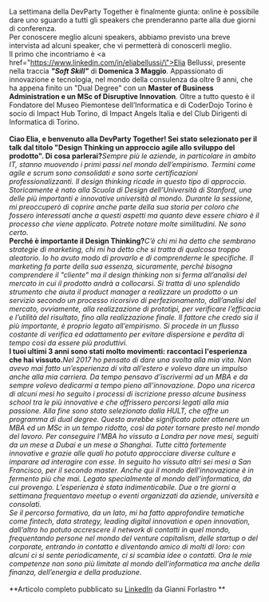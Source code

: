 La settimana della DevParty Together è finalmente giunta: online è possibile dare uno sguardo a tutti gli speakers che prenderanno parte alla due giorni di conferenza.<br/>Per conoscere meglio alcuni speakers, abbiamo previsto una breve intervista ad alcuni speaker, che vi permetterà di conoscerli meglio.<br/>Il primo che incontriamo è <a href=\"https://www.linkedin.com/in/eliabellussi/\">Elia Bellussi</a>, presente nella traccia _**"Soft Skill"**_ di **Domenica 3 Maggio**. Appassionato di innovazione e tecnologia, nel mondo della consulenza da oltre 9 anni, che ha appena finito un "Dual Degree" con un **Master of Business Administration e un MSc of Disruptive Innovation**. Oltre a tutto questo è il Fondatore del Museo Piemontese dell’Informatica e di CoderDojo Torino è socio di Impact Hub Torino, di Impact Angels Italia e del Club Dirigenti di Informatica di Torino.<br/><br/>**Ciao Elia, e benvenuto alla DevParty Together! Sei stato selezionato per il talk dal titolo "Design Thinking un approccio agile allo sviluppo del prodotto". Di cosa parlerai?**_Sempre più le aziende, in particolare in ambito IT, stanno muovendo i primi passi nel mondo dell’empirismo. Termini come agile e scrum sono consolidati e sono sorte certificazioni professionalizzanti. Il design thinking ricade in questo tipo di approccio. Storicamente è nato alla Scuola di Design dell’Università di Stanford, una delle più importanti e innovative università al mondo. Durante la sessione, mi preoccuperò di coprire anche parte della sua storia per coloro che fossero interessati anche a questi aspetti ma quanto deve essere chiaro è il processo che viene applicato. Potrete notare molte similitudini. Ne sono certo._<br/>**Perché è importante il Design Thinking?**_C’è chi mi ha detto che sembrano strategie di marketing, chi mi ha detto che si tratta di qualcosa troppo aleatorio. Io ho avuto modo di provarlo e di comprenderne le specifiche. Il marketing fa parte della sua essenza, sicuramente, perché bisogna comprendere il "cliente" ma il design thinking non si ferma all’analisi del mercato in cui il prodotto andrà a collocarsi. Si tratta di uno splendido strumento che aiuta il product manager a realizzare un prodotto o un servizio secondo un processo ricorsivo di perfezionamento, dall’analisi del mercato, ovviamente, alla realizzazione di prototipi, per verificare l’efficacia e l’utilità del risultato, fino alla realizzazione finale. Il fattore che credo sia il più importante, è proprio legato all’empirismo. Si procede in un flusso costante di verifica ed adattamento per evitare dispersione e perdita di tempo così da essere più produttivi._<br/>**I tuoi ultimi 3 anni sono stati molto movimenti: raccontaci l'esperienza che hai vissuto.**_Nel 2017 ho pensato di dare una svolta alla mia vita. Non avevo mai fatto un’esperienza di vita all’estero e volevo dare un impulso anche alla mia carriera. Da tempo pensavo d’iscrivermi ad un MBA e da sempre volevo dedicarmi a tempo pieno all’innovazione. Dopo una ricerca di alcuni mesi ho seguito i processi di iscrizione presso alcune business school tra le più innovative e che offrissero percorsi legati alla mia passione. Alla fine sono stato selezionato dalla HULT, che offre un programma di dual degree. Questo avrebbe significato poter ottenere un MBA ed un MSc in un tempo ridotto, così da poter tornare presto nel mondo del lavoro. Per conseguire l’MBA ho vissuto a Londra per nove mesi, seguiti da un mese a Dubai e un mese a Shanghai. Tutte città fortemente innovative e grazie alle quali ho potuto approcciare diverse culture e imparare ad interagire con esse. In seguito ho vissuto altri sei mesi a San Francisco, per il secondo master. Anche qui il mondo dell’innovazione è in fermento più che mai. Legato specialmente al mondo dell’informatica, da cui provengo. L’esperienza è stata indimenticabile. Due o tre giorni a settimana frequentavo meetup o eventi organizzati da aziende, università e consolati._<br/>_Se il percorso formativo, da un lato, mi ha fatto approfondire tematiche come fintech, data strategy, leading digital innovation e open innovation, dall’altro ho potuto accrescere il network di contatti in quel mondo, frequentando persone nel mondo del venture capitalism, delle startup o del corporate, entrando in contatto e diventando amico di molti di loro: con alcuni ci si sente periodicamente, ci si scambia idee o contatti. Ora le mie competenze non sono più limitate al mondo dell’informatica ma anche della finanza, dell’energia e della produzione._<br/><br/>**Articolo completo pubblicato su [LinkedIn](https://www.linkedin.com/pulse/devparty-together-coffee-break-con-gli-speakers-giovanni-forlastro/) da Gianni Forlastro **